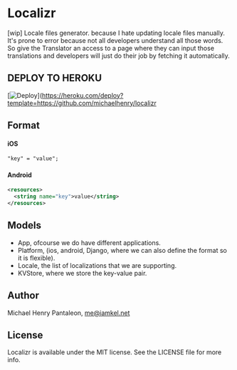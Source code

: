 # Localizr
[wip] Locale files generator. because I hate updating locale files manually. It's prone to error because not all developers understand all those words. So give the Translator an access to a page where they can input those translations and developers will just do their job by fetching it automatically.


## DEPLOY TO HEROKU

[![Deploy](https://www.herokucdn.com/deploy/button.svg)](https://heroku.com/deploy?template=https://github.com/michaelhenry/localizr

## Format

#### iOS

```txt
"key" = "value";
```

#### Android

```xml
<resources>
  <string name="key">value</string>
</resources>
```

## Models
- App, ofcourse we do have different applications.
- Platform,  (ios, android, Django, where we can also define the format so it is flexible). 
- Locale, the list of localizations that we are supporting.
- KVStore, where we store the key-value pair.

## Author

Michael Henry Pantaleon, me@iamkel.net

## License

Localizr is available under the MIT license. See the LICENSE file for more info.
